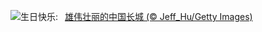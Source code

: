 ![](https://www.bing.com/th?id=OHR.NationalDay2023_ZH-CN8608297006_UHD.jpg&w=1000)生日快乐:&nbsp;&ensp;[雄伟壮丽的中国长城 (© Jeff_Hu/Getty Images)](https://www.bing.com/th?id=OHR.NationalDay2023_ZH-CN8608297006_UHD.jpg)
<br><br/>
